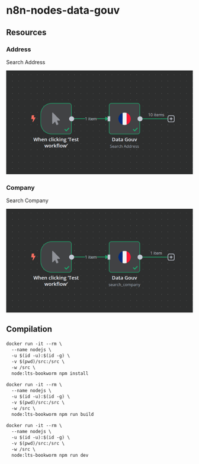 # n8n-nodes-data-gouv

## Resources

### Address

Search Address

![search_address.png](docs/search_address.png)

### Company

Search Company

![search_company.png](docs/search_company.png)

## Compilation

```shell
docker run -it --rm \
  --name nodejs \
  -u $(id -u):$(id -g) \
  -v $(pwd)/src:/src \
  -w /src \
  node:lts-bookworm npm install
```

```shell
docker run -it --rm \
  --name nodejs \
  -u $(id -u):$(id -g) \
  -v $(pwd)/src:/src \
  -w /src \
  node:lts-bookworm npm run build
```

```shell
docker run -it --rm \
  --name nodejs \
  -u $(id -u):$(id -g) \
  -v $(pwd)/src:/src \
  -w /src \
  node:lts-bookworm npm run dev
```
